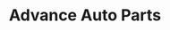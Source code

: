 ---
title: "Advance Auto Parts"
url: /san-antonio/advance-auto-parts-southeast-military-drive/
shop: car parts
---
